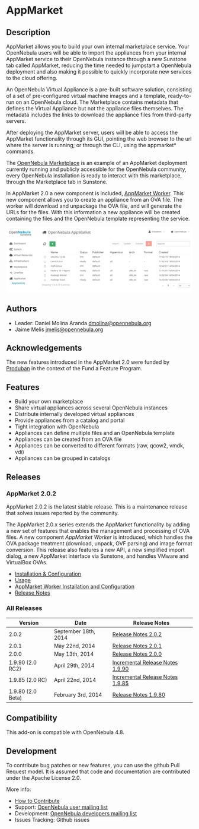 # AppMarket

## Description

AppMarket allows you to build your own internal marketplace service. Your OpenNebula users will be able to import the appliances from your internal AppMarket service to their OpenNebula instance through a new Sunstone tab called AppMarket, reducing the time needed to jumpstart a OpenNebula deployment and also making it possible to quickly incorporate new services to the cloud offering.

An OpenNebula Virtual Appliance is a pre-built software solution, consisting of a set of pre-configured virtual machine images and a template, ready-to-run on an OpenNebula cloud. The Marketplace contains metadata that defines the Virtual Appliance but not the appliance files themselves. The metadata includes the links to download the appliance files from third-party servers.

After deploying the AppMarket server, users will be able to access the AppMarket functionality through its GUI, pointing the web browser to the url where the server is running; or through the CLI, using the appmarket* commands.

The [OpenNebula Marketplace](http://marketplace.c12g.com/appliance) is an example of an AppMarket deployment currently running and publicly accessible for the OpenNebula community, every OpenNebula installation is ready to interact with this marketplace, through the Marketplace tab in Sunstone.

In AppMarket 2.0 a new component is included, [AppMarket Worker](doc/appmarket_worker_installation_and_configuration.md). This new component allows you to create an appliance from an OVA file. The worker will download and unpackage the OVA file, and will generate the URLs for the files. With this information a new appliance will be created containing the files and the OpenNebula template representing the service.

![market1306](doc/images/list_appliance_from_sunstone.png)

## Authors

* Leader: Daniel Molina Aranda dmolina@opennebula.org
* Jaime Melis jmelis@opennebula.org

## Acknowledgements

The new features introduced in the AppMarket 2.0 were funded by [Produban](http://www.produban.com/) in the context of the Fund a Feature Program.

## Features

* Build your own marketplace
* Share virtual appliances across several OpenNebula instances
* Distribute internally developed virtual appliances
* Provide appliances from a catalog and portal
* Tight integration with OpenNebula
* Appliances can define multiple files and an OpenNebula template
* Appliances can be created from an OVA file
* Appliances can be converted to different formats (raw, qcow2, vmdk, vdi)
* Appliances can be grouped in catalogs

## Releases

### AppMarket 2.0.2

AppMarket 2.0.2 is the latest stable release. This is a maintenance release that solves issues reported by the community.

The AppMarket 2.0.x series extends the AppMarket functionality by adding a new set of features that enables the management and processing of OVA files. A new component *AppMarket Worker* is introduced, which handles the OVA package treatment (download, unpack, OVF parsing) and image format conversion. This release also features a new API, a new simplified import dialog, a new AppMarket interface via Sunstone, and handles VMware and VirtualBox OVAs.

* [Installation & Configuration](doc/installation_and_configuration.md)
* [Usage](doc/usage.md)
* [AppMarket Worker Installation and Configuration](doc/appmarket_worker_installation_and_configuration.md)
* [Release Notes](doc/release_notes/appmarket-2.0.1.md)

### All Releases

|      Version      |        Date        |                               Release Notes                               |
| ----------------- | ------------------ | ------------------------------------------------------------------------- |
| 2.0.2             | September 18th, 2014     | [Release Notes 2.0.2](doc/release_notes/appmarket-2.0.2.md)               |
| 2.0.1             | May 22nd, 2014     | [Release Notes 2.0.1](doc/release_notes/appmarket-2.0.1.md)               |
| 2.0.0             | May 13th, 2014     | [Release Notes 2.0.0](doc/release_notes/appmarket-2.0.0.md)               |
| 1.9.90 (2.0 RC2)  | April 29th, 2014   | [Incremental Release Notes 1.9.90](doc/release_notes/appmarket-1.9.90.md) |
| 1.9.85 (2.0 RC)   | April 22nd, 2014   | [Incremental Release Notes 1.9.85](doc/release_notes/appmarket-1.9.85.md) |
| 1.9.80 (2.0 Beta) | February 3rd, 2014 | [Release Notes 1.9.80](doc/release_notes/appmarket-1.9.80.md)             |

## Compatibility

This add-on is compatible with OpenNebula 4.8.

## Development

To contribute bug patches or new features, you can use the github Pull Request model. It is assumed that code and documentation are contributed under the Apache License 2.0.

More info:
* [How to Contribute](http://opennebula.org/software:add-ons#how_to_contribute_to_an_existing_add-on)
* Support: [OpenNebula user mailing list](http://opennebula.org/community:mailinglists)
* Development: [OpenNebula developers mailing list](http://opennebula.org/community:mailinglists)
* Issues Tracking: Github issues

